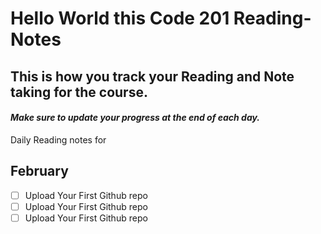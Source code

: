 # Hello World this Code 201 Reading-Notes

## This is how you track your Reading and Note taking for the course.

#### *Make sure to update your progress at the end of each day.*

Daily Reading notes for 
## February ##

- [ ] Upload Your First Github repo
- [ ] Upload Your First Github repo
- [ ] Upload Your First Github repo

